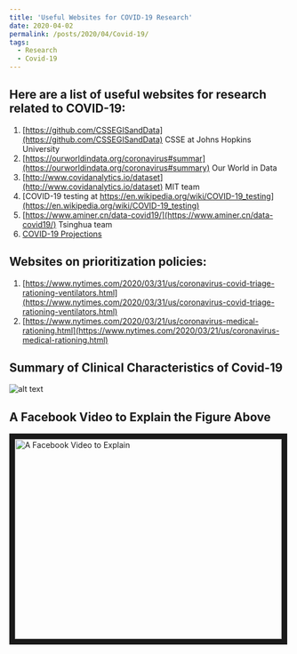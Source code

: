 ```yaml
---
title: 'Useful Websites for COVID-19 Research'
date: 2020-04-02
permalink: /posts/2020/04/Covid-19/
tags:
  - Research
  - Covid-19
---
```


Here are a list of useful websites for research related to COVID-19:
------
1. [https://github.com/CSSEGISandData](https://github.com/CSSEGISandData) CSSE at Johns Hopkins University
1. [https://ourworldindata.org/coronavirus#summar](https://ourworldindata.org/coronavirus#summary) Our World in Data
1. [http://www.covidanalytics.io/dataset](http://www.covidanalytics.io/dataset)  MIT team
1. [COVID-19 testing at https://en.wikipedia.org/wiki/COVID-19_testing](https://en.wikipedia.org/wiki/COVID-19_testing)
1. [https://www.aminer.cn/data-covid19/](https://www.aminer.cn/data-covid19/) Tsinghua team
1. [COVID-19 Projections](http://covid19.healthdata.org/united-states-of-america)


Websites on prioritization policies:
------
1. [https://www.nytimes.com/2020/03/31/us/coronavirus-covid-triage-rationing-ventilators.html](https://www.nytimes.com/2020/03/31/us/coronavirus-covid-triage-rationing-ventilators.html)
2. [https://www.nytimes.com/2020/03/21/us/coronavirus-medical-rationing.html](https://www.nytimes.com/2020/03/21/us/coronavirus-medical-rationing.html)

Summary of Clinical Characteristics of Covid-19
------

![alt text](http://zhanksun.github.io/images/Covid_chart.jpg "Summary of Clinical Characteristics of Covid-19")


A Facebook Video to Explain the Figure Above
------

<a href="https://www.facebook.com/TND/videos/217590432679487/" target="_blank"><img src="http://zhanksun.github.io/images/Covid_chart.jpg"
alt="A Facebook Video to Explain" width="480" height="360" border="10" /></a>
